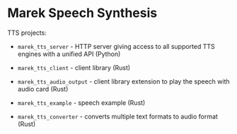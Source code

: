 # Marek Speech Synthesis

TTS projects:

- `marek_tts_server` - HTTP server giving access to all supported TTS engines with a unified API (Python)
- `marek_tts_client` - client library (Rust)
- `marek_tts_audio_output` - client library extension to play the speech with audio card (Rust)

- `marek_tts_example` - speech example (Rust)
- `marek_tts_converter` - converts multiple text formats to audio format (Rust)

